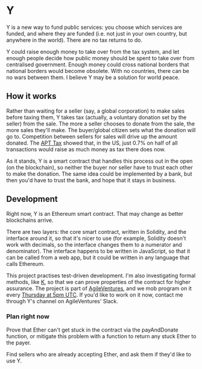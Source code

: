 # Y

Y is a new way to fund public services: you choose which services are funded, and where they are funded (i.e. not just in your own country, but anywhere in the world). There are no tax returns to do.

Y could raise enough money to take over from the tax system, and let enough people decide how public money should be spent to take over from centralised government. Enough money could cross national borders that national borders would become obsolete. With no countries, there can be no wars between them. I believe Y may be a solution for world peace.

## How it works

Rather than waiting for a seller (say, a global corporation) to make sales before taxing them, Y takes tax (actually, a voluntary donation set by the seller) from the sale. The more a seller chooses to donate from the sale, the more sales they'll make. The buyer/global citizen sets what the donation will go to. Competition between sellers for sales will drive up the amount donated. The [APT Tax](http://www.apttax.com) showed that, in the US, just 0.7% on half of all transactions would raise as much money as tax there does now.

As it stands, Y is a smart contract that handles this process out in the open (on the blockchain), so neither the buyer nor seller have to trust each other to make the donation. The same idea could be implemented by a bank, but then you'd have to trust the bank, and hope that it stays in business.

## Development

Right now, Y is an Ethereum smart contract. That may change as better blockchains arrive.

There are two layers: the core smart contract, written in Solidity, and the interface around it, so that it's nicer to use (for example, Solidity doesn't work with decimals, so the interface changes them to a numerator and denominator). The interface happens to be written in JavaScript, so that it can be called from a web app, but it could be written in any language that calls Ethereum.

This project practises test-driven development. I'm also investigating formal methods, like [K](https://runtimeverification.com/blog/?p=496), so that we can prove properties of the contract for higher assurance. The project is part of [AgileVentures](https://www.agileventures.org/projects/y), and we mob program on it every [Thursday at 5pm UTC](https://www.agileventures.org/events/y-mob-programming). If you'd like to work on it now, contact me through Y's channel on AgileVentures' Slack.

### Plan right now

Prove that Ether can't get stuck in the contract via the payAndDonate function, or mitigate this problem with a function to return any stuck Ether to the payer.

Find sellers who are already accepting Ether, and ask them if they'd like to use Y.
